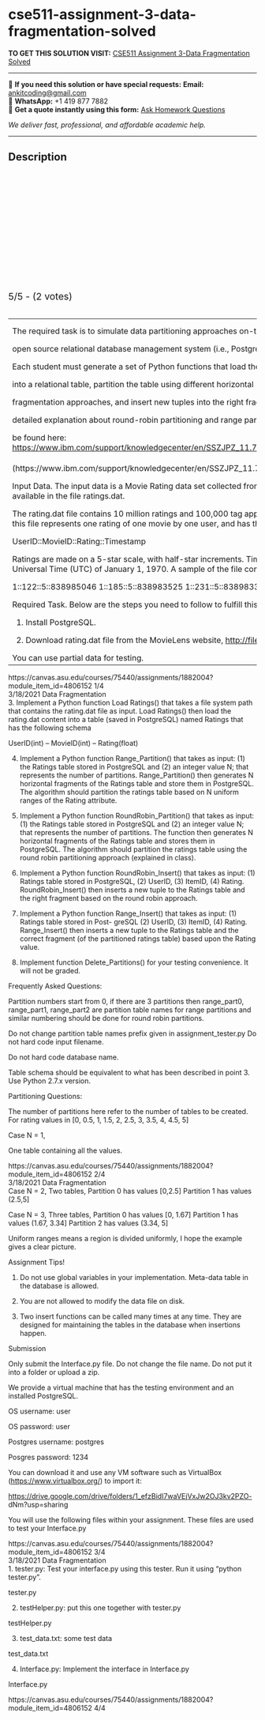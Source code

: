 # cse511-assignment-3-data-fragmentation-solved
**TO GET THIS SOLUTION VISIT:** [CSE511 Assignment 3-Data Fragmentation Solved](https://www.ankitcodinghub.com/product/cse511-assignment-3-data-fragmentation-solved/)


---

📩 **If you need this solution or have special requests:** **Email:** ankitcoding@gmail.com  
📱 **WhatsApp:** +1 419 877 7882  
📄 **Get a quote instantly using this form:** [Ask Homework Questions](https://www.ankitcodinghub.com/services/ask-homework-questions/)

*We deliver fast, professional, and affordable academic help.*

---

<h2>Description</h2>



<div class="kk-star-ratings kksr-auto kksr-align-center kksr-valign-top" data-payload="{&quot;align&quot;:&quot;center&quot;,&quot;id&quot;:&quot;96111&quot;,&quot;slug&quot;:&quot;default&quot;,&quot;valign&quot;:&quot;top&quot;,&quot;ignore&quot;:&quot;&quot;,&quot;reference&quot;:&quot;auto&quot;,&quot;class&quot;:&quot;&quot;,&quot;count&quot;:&quot;2&quot;,&quot;legendonly&quot;:&quot;&quot;,&quot;readonly&quot;:&quot;&quot;,&quot;score&quot;:&quot;5&quot;,&quot;starsonly&quot;:&quot;&quot;,&quot;best&quot;:&quot;5&quot;,&quot;gap&quot;:&quot;4&quot;,&quot;greet&quot;:&quot;Rate this product&quot;,&quot;legend&quot;:&quot;5\/5 - (2 votes)&quot;,&quot;size&quot;:&quot;24&quot;,&quot;title&quot;:&quot;CSE511 Assignment 3-Data Fragmentation Solved&quot;,&quot;width&quot;:&quot;138&quot;,&quot;_legend&quot;:&quot;{score}\/{best} - ({count} {votes})&quot;,&quot;font_factor&quot;:&quot;1.25&quot;}">

<div class="kksr-stars">

<div class="kksr-stars-inactive">
            <div class="kksr-star" data-star="1" style="padding-right: 4px">


<div class="kksr-icon" style="width: 24px; height: 24px;"></div>
        </div>
            <div class="kksr-star" data-star="2" style="padding-right: 4px">


<div class="kksr-icon" style="width: 24px; height: 24px;"></div>
        </div>
            <div class="kksr-star" data-star="3" style="padding-right: 4px">


<div class="kksr-icon" style="width: 24px; height: 24px;"></div>
        </div>
            <div class="kksr-star" data-star="4" style="padding-right: 4px">


<div class="kksr-icon" style="width: 24px; height: 24px;"></div>
        </div>
            <div class="kksr-star" data-star="5" style="padding-right: 4px">


<div class="kksr-icon" style="width: 24px; height: 24px;"></div>
        </div>
    </div>

<div class="kksr-stars-active" style="width: 138px;">
            <div class="kksr-star" style="padding-right: 4px">


<div class="kksr-icon" style="width: 24px; height: 24px;"></div>
        </div>
            <div class="kksr-star" style="padding-right: 4px">


<div class="kksr-icon" style="width: 24px; height: 24px;"></div>
        </div>
            <div class="kksr-star" style="padding-right: 4px">


<div class="kksr-icon" style="width: 24px; height: 24px;"></div>
        </div>
            <div class="kksr-star" style="padding-right: 4px">


<div class="kksr-icon" style="width: 24px; height: 24px;"></div>
        </div>
            <div class="kksr-star" style="padding-right: 4px">


<div class="kksr-icon" style="width: 24px; height: 24px;"></div>
        </div>
    </div>
</div>


<div class="kksr-legend" style="font-size: 19.2px;">
            5/5 - (2 votes)    </div>
    </div>
<div class="page" title="Page 1">
<div class="section">
<div class="layoutArea">
<div class="column">
&nbsp;

</div>
</div>
<table>
<tbody>
<tr>
<td></td>
</tr>
<tr>
<td></td>
</tr>
<tr>
<td>
<div class="layoutArea">
<div class="column">
The required task is to simulate data partitioning approaches on-top of an

open source relational database management system (i.e., PostgreSQL).

Each student must generate a set of Python functions that load the input data

into a relational table, partition the table using different horizontal

fragmentation approaches, and insert new tuples into the right fragment. A

detailed explanation about round-robin partitioning and range partitioning can

be found here: https://www.ibm.com/support/knowledgecenter/en/SSZJPZ_11.7.0/com.ibm.swg.im.iis.ds.parjob.dev.doc/topics/partitioning.html

</div>
</div>
</td>
</tr>
<tr>
<td>
<div class="layoutArea">
<div class="column">
(https://www.ibm.com/support/knowledgecenter/en/SSZJPZ_11.7.0/com.ibm.swg.im.iis.ds.parjob.dev.doc/topics/partitioning.html)

Input Data. The input data is a Movie Rating data set collected from the MovieLens web site (http://movielens.org). The raw data is available in the file ratings.dat.

The rating.dat file contains 10 million ratings and 100,000 tag applications applied to 10,000 movies by 72,000 users. Each line of this file represents one rating of one movie by one user, and has the following format:

UserID::MovieID::Rating::Timestamp

Ratings are made on a 5-star scale, with half-star increments. Timestamps represent seconds since midnight Coordinated Universal Time (UTC) of January 1, 1970. A sample of the file contents is given below:

1::122::5::838985046 1::185::5::838983525 1::231::5::838983392

Required Task. Below are the steps you need to follow to fulfill this assignment:

1. Install PostgreSQL.

2. Download rating.dat file from the MovieLens website, http://files.grouplens.org/datasets/movielens/ml-10m.zip

</div>
</div>
<div class="layoutArea">
<div class="column">
You can use partial data for testing.

</div>
</div>
</td>
</tr>
</tbody>
</table>
<div class="layoutArea">
<div class="column">
https://canvas.asu.edu/courses/75440/assignments/1882004?module_item_id=4806152 1/4

</div>
</div>
</div>
</div>
<div class="page" title="Page 2">
<div class="section">
<div class="layoutArea">
<div class="column">
3/18/2021 Data Fragmentation

</div>
</div>
<div class="section">
<div class="layoutArea">
<div class="column">
3. Implement a Python function Load Ratings() that takes a file system path that contains the rating.dat file as input. Load Ratings() then load the rating.dat content into a table (saved in PostgreSQL) named Ratings that has the following schema

UserID(int) – MovieID(int) – Rating(float)

4. Implement a Python function Range_Partition() that takes as input: (1) the Ratings table stored in PostgreSQL and (2) an integer value N; that represents the number of partitions. Range_Partition() then generates N horizontal fragments of the Ratings table and store them in PostgreSQL. The algorithm should partition the ratings table based on N uniform ranges of the Rating attribute.

5. Implement a Python function RoundRobin_Partition() that takes as input: (1) the Ratings table stored in PostgreSQL and (2) an integer value N; that represents the number of partitions. The function then generates N horizontal fragments of the Ratings table and stores them in PostgreSQL. The algorithm should partition the ratings table using the round robin partitioning approach (explained in class).

6. Implement a Python function RoundRobin_Insert() that takes as input: (1) Ratings table stored in PostgreSQL, (2) UserID, (3) ItemID, (4) Rating. RoundRobin_Insert() then inserts a new tuple to the Ratings table and the right fragment based on the round robin approach.

7. Implement a Python function Range_Insert() that takes as input: (1) Ratings table stored in Post- greSQL (2) UserID, (3) ItemID, (4) Rating. Range_Insert() then inserts a new tuple to the Ratings table and the correct fragment (of the partitioned ratings table) based upon the Rating value.

8. Implement function Delete_Partitions() for your testing convenience. It will not be graded.

Frequently Asked Questions:

Partition numbers start from 0, if there are 3 partitions then range_part0, range_part1, range_part2 are partition table names for range partitions and similar numbering should be done for round robin partitions.

Do not change partition table names prefix given in assignment_tester.py Do not hard code input filename.

Do not hard code database name.

Table schema should be equivalent to what has been described in point 3. Use Python 2.7.x version.

Partitioning Questions:

The number of partitions here refer to the number of tables to be created. For rating values in [0, 0.5, 1, 1.5, 2, 2.5, 3, 3.5, 4, 4.5, 5]

Case N = 1,

One table containing all the values.

</div>
</div>
</div>
<div class="layoutArea">
<div class="column">
https://canvas.asu.edu/courses/75440/assignments/1882004?module_item_id=4806152 2/4

</div>
</div>
</div>
</div>
<div class="page" title="Page 3">
<div class="section">
<div class="layoutArea">
<div class="column">
3/18/2021 Data Fragmentation

</div>
</div>
<div class="section">
<div class="layoutArea">
<div class="column">
Case N = 2, Two tables, Partition 0 has values [0,2.5] Partition 1 has values (2.5,5]

Case N = 3, Three tables, Partition 0 has values [0, 1.67] Partition 1 has values (1.67, 3.34] Partition 2 has values (3.34, 5]

Uniform ranges means a region is divided uniformly, I hope the example gives a clear picture.

Assignment Tips!

1. Do not use global variables in your implementation. Meta-data table in the database is allowed.

2. You are not allowed to modify the data file on disk.

3. Two insert functions can be called many times at any time. They are designed for maintaining the tables in the database when insertions happen.

Submission

Only submit the Interface.py file. Do not change the file name. Do not put it into a folder or upload a zip.

We provide a virtual machine that has the testing environment and an installed PostgreSQL.

OS username: user

OS password: user

Postgres username: postgres

Posgres password: 1234

You can download it and use any VM software such as VirtualBox (https://www.virtualbox.org/) to import it:

https://drive.google.com/drive/folders/1_efzBidI7waVEjVxJw2OJ3kv2PZO- dNm?usp=sharing

You will use the following files within your assignment. These files are used to test your Interface.py

</div>
</div>
</div>
<div class="layoutArea">
<div class="column">
https://canvas.asu.edu/courses/75440/assignments/1882004?module_item_id=4806152 3/4

</div>
</div>
</div>
</div>
<div class="page" title="Page 4">
<div class="section">
<div class="layoutArea">
<div class="column">
3/18/2021 Data Fragmentation

</div>
</div>
<div class="section">
<div class="layoutArea">
<div class="column">
1. tester.py: Test your interface.py using this tester. Run it using “python tester.py”.

tester.py

2. testHelper.py: put this one together with tester.py

testHelper.py

3. test_data.txt: some test data

test_data.txt

4. Interface.py: Implement the interface in Interface.py

Interface.py

</div>
</div>
</div>
<div class="layoutArea">
<div class="column">
https://canvas.asu.edu/courses/75440/assignments/1882004?module_item_id=4806152 4/4

</div>
</div>
</div>
</div>
